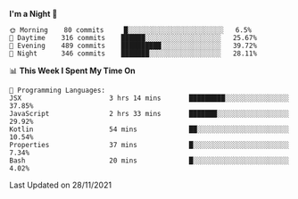 <!--START_SECTION:waka-->
**I'm a Night 🦉** 

```text
🌞 Morning    80 commits     █░░░░░░░░░░░░░░░░░░░░░░░░   6.5% 
🌆 Daytime    316 commits    ██████░░░░░░░░░░░░░░░░░░░   25.67% 
🌃 Evening    489 commits    ██████████░░░░░░░░░░░░░░░   39.72% 
🌙 Night      346 commits    ███████░░░░░░░░░░░░░░░░░░   28.11%

```


📊 **This Week I Spent My Time On** 

```text
💬 Programming Languages: 
JSX                      3 hrs 14 mins       █████████░░░░░░░░░░░░░░░░   37.85% 
JavaScript               2 hrs 33 mins       ███████░░░░░░░░░░░░░░░░░░   29.92% 
Kotlin                   54 mins             ██░░░░░░░░░░░░░░░░░░░░░░░   10.54% 
Properties               37 mins             █░░░░░░░░░░░░░░░░░░░░░░░░   7.34% 
Bash                     20 mins             █░░░░░░░░░░░░░░░░░░░░░░░░   4.02%

```


 Last Updated on 28/11/2021
<!--END_SECTION:waka-->
